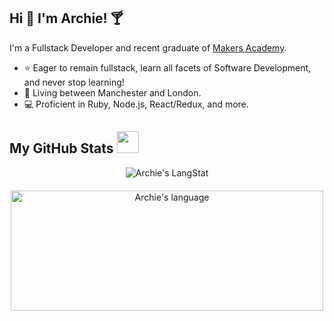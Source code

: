 ## Hi 👋 I'm Archie! 🍸
I'm a Fullstack Developer and recent graduate of [Makers Academy](https://makers.tech/).

- ⭐ Eager to remain fullstack, learn all facets of Software Development, and never stop learning!
- 💼 Living between Manchester and London.
- 💻 Proficient in Ruby, Node.js, React/Redux, and more.

##  My GitHub Stats <img src = "https://i.pinimg.com/originals/65/c4/f4/65c4f452571be1261e9c623f7da488ac.gif" width = 35px> 

<div align="center">
  <img align="center" src="https://github-readme-streak-stats.herokuapp.com/?user=archiemartini" alt="Archie's LangStat" />
  <br/>
  <img align="center" style="padding-top: 20px;" src="https://github-readme-stats.vercel.app/api/top-langs?username=archiemartini&langs_count=10&show_icons=true&locale=en&layout=compact&theme=light" alt="Archie's language" height="192px"  width="500px"/>
</div>
